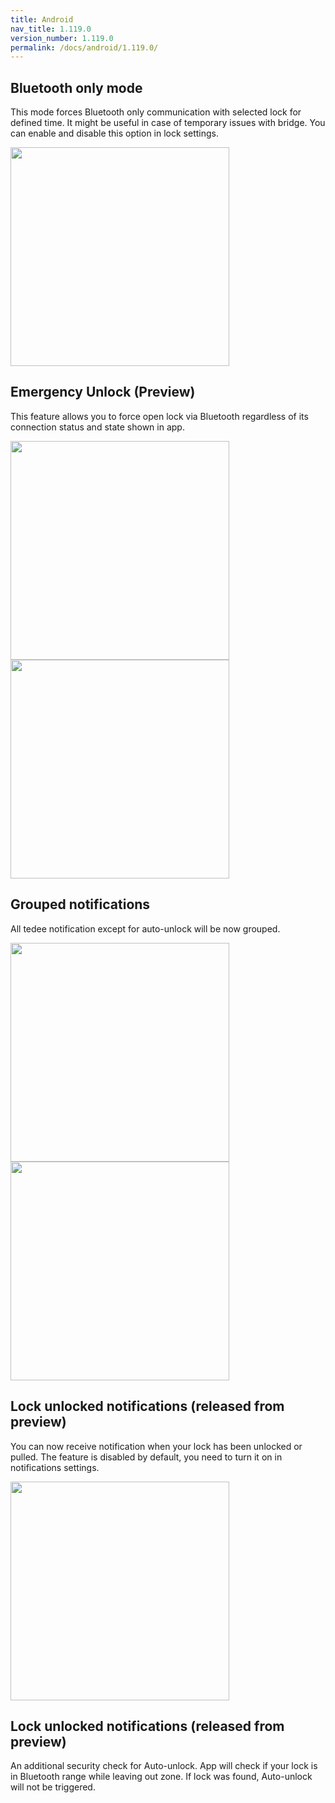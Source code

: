 ```yaml
---
title: Android
nav_title: 1.119.0
version_number: 1.119.0
permalink: /docs/android/1.119.0/
---
```


## Bluetooth only mode
This mode forces Bluetooth only communication with selected lock for defined time. It might be useful in case of temporary issues with bridge.
You can enable and disable this option in lock settings.

<img src="/tedee-release-notes/docs/android/assets/bluetooth_mode.png" width="350">


## Emergency Unlock (Preview)
This feature allows you to force open lock via Bluetooth regardless of its connection status and state shown in app.

<img src="/tedee-release-notes/docs/android/assets/emergency_unlock.png" width="350">
<img src="/tedee-release-notes/docs/android/assets/emergency_unlock_finished.png" width="350">

## Grouped notifications
All tedee notification except for auto-unlock will be now grouped.

<img src="/tedee-release-notes/docs/android/assets/notifications_collapsed.jpg" width="350">
<img src="/tedee-release-notes/docs/android/assets/notifications_expanded.jpg" width="350">

## Lock unlocked notifications (released from preview)
You can now receive notification when your lock has been unlocked or pulled.
The feature is disabled by default, you need to turn it on in notifications settings.

<img src="/tedee-release-notes/docs/android/assets/lock_unlocked_notification.jpg" width="350">

## Lock unlocked notifications (released from preview)
An additional security check for Auto-unlock. App will check if your lock is in Bluetooth range while leaving out zone. If lock was found, Auto-unlock will not be triggered.